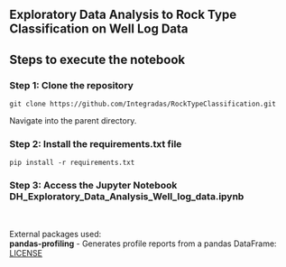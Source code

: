 ##  Exploratory Data Analysis to Rock Type Classification on Well Log Data<br>

## Steps to execute the notebook

### Step 1: Clone the repository

```
git clone https://github.com/Integradas/RockTypeClassification.git

```

Navigate into the parent directory.

### Step 2: Install the requirements.txt file

```
pip install -r requirements.txt

```

### Step 3: Access the Jupyter Notebook DH_Exploratory_Data_Analysis_Well_log_data.ipynb



<br>

External packages used: <br>
**pandas-profiling** - Generates profile reports from a pandas DataFrame: [LICENSE](https://github.com/pandas-profiling/pandas-profiling/blob/master/LICENSE)<br>
